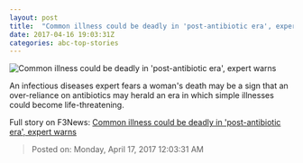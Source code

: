 ```yaml
---
layout: post
title:  "Common illness could be deadly in 'post-antibiotic era', expert warns"
date: 2017-04-16 19:03:31Z
categories: abc-top-stories
---
```


![Common illness could be deadly in 'post-antibiotic era', expert warns](http://www.abc.net.au/news/image/8445698-1x1-700x700.jpg)

An infectious diseases expert fears a woman's death may be a sign that an over-reliance on antibiotics may herald an era in which simple illnesses could become life-threatening.


Full story on F3News: [Common illness could be deadly in 'post-antibiotic era', expert warns](http://www.f3nws.com/n/NDjdZG)

> Posted on: Monday, April 17, 2017 12:03:31 AM
